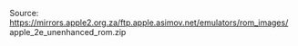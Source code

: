 Source:
https://mirrors.apple2.org.za/ftp.apple.asimov.net/emulators/rom_images/
apple_2e_unenhanced_rom.zip
